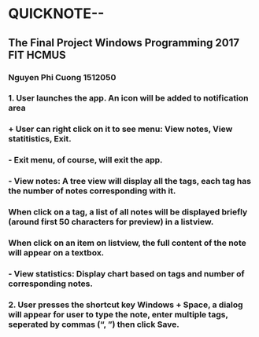 # QUICKNOTE--
## The Final Project Windows Programming 2017 FIT HCMUS
### Nguyen Phi Cuong 1512050 
### 1. User launches the app. An icon  will be added to notification area
###	+ User can right click on it to see menu: View notes, View statitistics, Exit.
### - Exit menu, of course, will exit the app.
### - View notes: A tree view will display all the tags, each tag has the number of notes corresponding with it.
### When click on a tag, a list of all notes will be displayed briefly (around first 50 characters for preview) in a listview.
### When click on an item on listview, the full content of the note will appear on a textbox.
### - View statistics: Display chart based on tags and number of corresponding notes.
### 2. User presses the shortcut key Windows + Space, a dialog will appear for user to type the note, enter multiple tags, seperated by commas (“, ”) then click Save.

